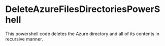 # DeleteAzureFilesDirectoriesPowerShell
This powershell code deletes the Azure directory and all of its contents in recursive manner.
